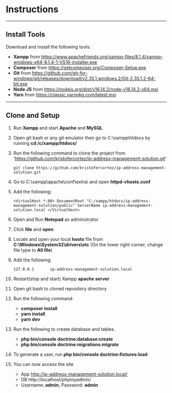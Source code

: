 # Instructions

---

## Install Tools

Download and install the following tools:

- **Xampp** from https://www.apachefriends.org/xampp-files/8.1.4/xampp-windows-x64-8.1.4-1-VS16-installer.exe
- **Composer** from https://getcomposer.org/Composer-Setup.exe
- **Git** from https://github.com/git-for-windows/git/releases/download/v2.35.1.windows.2/Git-2.35.1.2-64-bit.exe
- **Node JS** from https://nodejs.org/dist/v16.14.2/node-v16.14.2-x64.msi
- **Yarn** from https://classic.yarnpkg.com/latest.msi
---

## Clone and Setup

1. Run **Xampp** and start **Apache** and **MySQL**
2. Open git bash or any git emulator then go to C:\xampp\htdocs by running **cd /c/xampp/htdocs/**
3. Run the following command to clone the project from 'https://github.com/kristofercortez/ip-address-management-solution.git'

   `git clone https://github.com/kristofercortez/ip-address-management-solution.git`

4. Go to C:\xampp\apache\conf\extra\ and open **httpd-vhosts.conf**
5. Add the following:
   
   `<VirtualHost *:80>
      DocumentRoot "C:/xampp/htdocs/ip-address-management-solution/public"
      ServerName ip-address-management-solution.local
   </VirtualHost>`

6. Open and Run **Notepad** as administrator
7. Click **file** and **open**
8. Locate and open your local **hosts** file from **C:\Windows\System32\drivers\etc** (On the lower right corner, change file type to **All file**)
9. Add the following:

   `127.0.0.1		ip-address-management-solution.local`

10. Restart(stop and start) Xampp **apache server**
11. Open git bash to cloned repository directory
12. Run the following command:
    - **composer install**
    - **yarn install**
    - **yarn dev**
15. Run the following to create database and tables.
    - **php bin/console doctrine:database:create**
    - **php bin/console doctrine:migrations:migrate**
16. To generate a user, run **php bin/console doctrine:fixtures:load**
17. You can now access the site
    - App http://ip-address-management-solution.local/
    - DB http://localhost/phpmyadmin/ 
    - Username: **admin**, Password: **admin**
